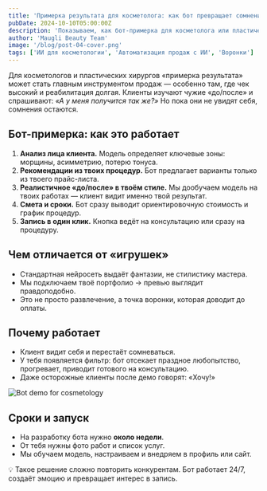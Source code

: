 ```yaml
---
title: 'Примерка результата для косметолога: как бот превращает сомнения в запись'
pubDate: 2024-10-10T05:00:00Z
description: 'Показываем, как бот-примерка для косметолога или пластического хирурга снимает сомнения клиента и ведёт к записи.'
author: 'Maugli Beauty Team'
image: '/blog/post-04-cover.png'
tags: ['ИИ для косметологии', 'Автоматизация продаж с ИИ', 'Воронки']
---
```


Для косметологов и пластических хирургов «примерка результата» может стать главным инструментом продаж — особенно там, где чек высокий и реабилитация долгая. Клиенты изучают чужие «до/после» и спрашивают: *«А у меня получится так же?»* Но пока они не увидят себя, сомнения остаются.

## Бот-примерка: как это работает

1. **Анализ лица клиента.** Модель определяет ключевые зоны: морщины, асимметрию, потерю тонуса.
2. **Рекомендации из твоих процедур.** Бот предлагает варианты только из твоего прайс-листа.
3. **Реалистичное «до/после» в твоём стиле.** Мы дообучаем модель на твоих работах — клиент видит именно твой результат.
4. **Смета и сроки.** Бот сразу выводит ориентировочную стоимость и график процедур.
5. **Запись в один клик.** Кнопка ведёт на консультацию или сразу на процедуру.

## Чем отличается от «игрушек»

- Стандартная нейросеть выдаёт фантазии, не стилистику мастера.
- Мы подключаем твоё портфолио → превью выглядит правдоподобно.
- Это не просто развлечение, а точка воронки, которая доводит до оплаты.

## Почему работает

- Клиент видит себя и перестаёт сомневаться.
- У тебя появляется фильтр: бот отсекает праздное любопытство, прогревает, приводит готового на консультацию.
- Даже осторожные клиенты после демо говорят: «Хочу!»

![Bot demo for cosmetology](/blog/post-04.png)

## Сроки и запуск

- На разработку бота нужно **около недели**.
- От тебя нужны фото работ и список услуг.
- Мы обучаем модель, настраиваем и внедряем в профиль или сайт.

💡 Такое решение сложно повторить конкурентам. Бот работает 24/7, создаёт эмоцию и превращает интерес в запись.
